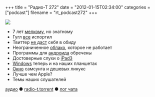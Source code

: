 +++
title = "Радио-Т 272"
date = "2012-01-15T02:34:00"
categories = ["podcast"]
filename = "rt_podcast272"
+++

![](https://radio-t.com/images/radio-t/rt272.jpg)

- 7 лет [мелкому](http://www.tuaw.com/2012/01/11/happy-7th-anniversary-to-the-mac-mini/), но знатному
- Гугл [все](http://www.businessinsider.com/google-may-have-made-the-worst-mistake-in-its-history-this-week-2012-1) испортил
- Твиттер [не даст](http://techcrunch.com/2012/01/13/twitter-google-firehose/) себя в обиду
- Неограниченное [облако](http://www.bitcasa.com/), которое не работает
- Программы для [андроида](http://techcrunch.com/2012/01/12/android-finally-gets-serious-about-its-looks-launches-official-design-portal/) обречены
- Достоверные слухи о [iPad3](http://www.engadget.com/2012/01/13/ipad-3-rumor-high-res-display-quad-core-lte/)
- [Windows](http://gigaom.com/apple/hands-on-with-onlive-desktop-windows-works-surprisingly-well-on-the-ipad/) теперь и на наших планшетах
- [Окно](http://thenextweb.com/gadgets/2012/01/13/samsungs-smart-window-will-turn-your-boring-house-into-a-geek-mansion/) самсунга и дешевых линукс
- Лучше чем Apple?
- Темы наших слушателей

[аудио](http://cdn.radio-t.com/rt_podcast272.mp3) ● [radio-t.torrent](http://cdn.radio-t.com/torrents/rt_podcast272.mp3.torrent) ● [лог чата](http://chat.radio-t.com/logs/radio-t-272.html)<audio src="http://cdn.radio-t.com/rt_podcast272.mp3" preload="none"></audio>